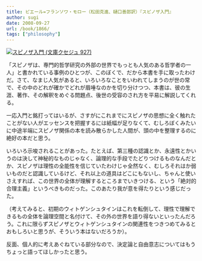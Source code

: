 ```yaml
---
title: ピエール=フランソワ・モロー（松田克進、樋口善郎訳）『スピノザ入門』
author: sugi
date: 2008-09-27
url: /book/1866/
tags: ["philosophy"]
---
```

<a href="http://www.amazon.co.jp/exec/obidos/ASIN/4560509271/chezsugi-22/ref=nosim/" name="amazletlink" target="_blank"><img src="http://i0.wp.com/ecx.images-amazon.com/images/I/41Mfjp0%2ByBL._SL160_.jpg?w=660" alt="スピノザ入門 (文庫クセジュ 927)" class="alignleft" data-recalc-dims="1" /></a>

「スピノザは、専門的哲学研究の外部の世界でもっとも人気のある哲学者の一人」と書かれている事例のひとつが、このぼくで、だから本書を手に取ったわけだ。さて、なまじ人気があると、いろいろなことをいわれてしまうのが世の常で、その中のどれが確かでどれが眉唾なのかを切り分けつつ、本書は、彼の生涯、著作、その解釈をめぐる問題点、後世の受容のされ方を平易に解説してくれる。

一応入門と銘打ってはいるが、さすがにこれまでにスピノザの思想に全く触れたことがない人がエッセンスを把握するには紙幅が足りなくて、むしろぼくみたいに中途半端にスピノザ関係の本を読み散らかした人間が、頭の中を整理するのに絶好の本だと思う。

いろいろ示唆されることがあった。たとえば、第三種の認識とか、永遠性とかいうのは決して神秘的なものじゃなく、論理的な手段でたどりつけるものなんだとか、スピノザは理性の全能性を信じていたわけじゃ全然なく、むしろそれはか弱いものだと認識しているけど、それ以上の道具はどこにもないし、ちゃんと使いさえすれば、この世界の全体が理解するところまでいきつける、という「絶対的合理主義」というべきものだった。このあたり我が意を得たりという感じだった。

（考えてみると、初期のウィトゲンシュタインはこれを転倒して、理性で理解できるもの全体を論理空間と名付けて、その外の世界を語り得ないといったんだろう。これに限らずスピノザとウィトゲンシュタインの関連性をつきつめてみるとおもしろいと思うが、そういう本はないだろうか）。

反面、個人的に考えあぐねている部分なので、決定論と自由意志についてはもうちょっと語ってほしかったと思う。
